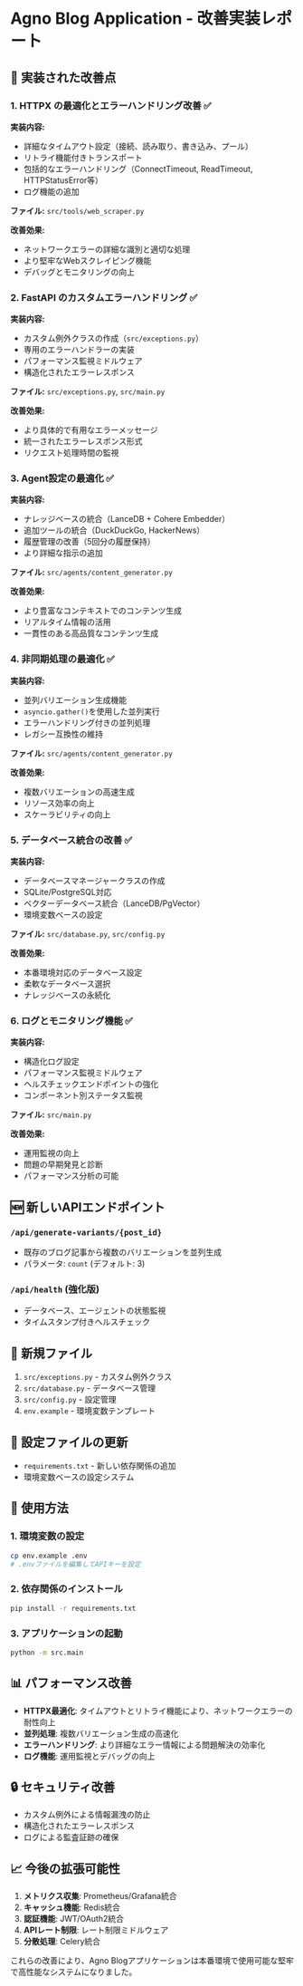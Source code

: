 # Agno Blog Application - 改善実装レポート

## 🚀 実装された改善点

### 1. HTTPX の最適化とエラーハンドリング改善 ✅

**実装内容:**
- 詳細なタイムアウト設定（接続、読み取り、書き込み、プール）
- リトライ機能付きトランスポート
- 包括的なエラーハンドリング（ConnectTimeout, ReadTimeout, HTTPStatusError等）
- ログ機能の追加

**ファイル:** `src/tools/web_scraper.py`

**改善効果:**
- ネットワークエラーの詳細な識別と適切な処理
- より堅牢なWebスクレイピング機能
- デバッグとモニタリングの向上

### 2. FastAPI のカスタムエラーハンドリング ✅

**実装内容:**
- カスタム例外クラスの作成（`src/exceptions.py`）
- 専用のエラーハンドラーの実装
- パフォーマンス監視ミドルウェア
- 構造化されたエラーレスポンス

**ファイル:** `src/exceptions.py`, `src/main.py`

**改善効果:**
- より具体的で有用なエラーメッセージ
- 統一されたエラーレスポンス形式
- リクエスト処理時間の監視

### 3. Agent設定の最適化 ✅

**実装内容:**
- ナレッジベースの統合（LanceDB + Cohere Embedder）
- 追加ツールの統合（DuckDuckGo, HackerNews）
- 履歴管理の改善（5回分の履歴保持）
- より詳細な指示の追加

**ファイル:** `src/agents/content_generator.py`

**改善効果:**
- より豊富なコンテキストでのコンテンツ生成
- リアルタイム情報の活用
- 一貫性のある高品質なコンテンツ生成

### 4. 非同期処理の最適化 ✅

**実装内容:**
- 並列バリエーション生成機能
- `asyncio.gather()`を使用した並列実行
- エラーハンドリング付きの並列処理
- レガシー互換性の維持

**ファイル:** `src/agents/content_generator.py`

**改善効果:**
- 複数バリエーションの高速生成
- リソース効率の向上
- スケーラビリティの向上

### 5. データベース統合の改善 ✅

**実装内容:**
- データベースマネージャークラスの作成
- SQLite/PostgreSQL対応
- ベクターデータベース統合（LanceDB/PgVector）
- 環境変数ベースの設定

**ファイル:** `src/database.py`, `src/config.py`

**改善効果:**
- 本番環境対応のデータベース設定
- 柔軟なデータベース選択
- ナレッジベースの永続化

### 6. ログとモニタリング機能 ✅

**実装内容:**
- 構造化ログ設定
- パフォーマンス監視ミドルウェア
- ヘルスチェックエンドポイントの強化
- コンポーネント別ステータス監視

**ファイル:** `src/main.py`

**改善効果:**
- 運用監視の向上
- 問題の早期発見と診断
- パフォーマンス分析の可能

## 🆕 新しいAPIエンドポイント

### `/api/generate-variants/{post_id}`
- 既存のブログ記事から複数のバリエーションを並列生成
- パラメータ: `count` (デフォルト: 3)

### `/api/health` (強化版)
- データベース、エージェントの状態監視
- タイムスタンプ付きヘルスチェック

## 📁 新規ファイル

1. `src/exceptions.py` - カスタム例外クラス
2. `src/database.py` - データベース管理
3. `src/config.py` - 設定管理
4. `env.example` - 環境変数テンプレート

## 🔧 設定ファイルの更新

- `requirements.txt` - 新しい依存関係の追加
- 環境変数ベースの設定システム

## 🚀 使用方法

### 1. 環境変数の設定
```bash
cp env.example .env
# .envファイルを編集してAPIキーを設定
```

### 2. 依存関係のインストール
```bash
pip install -r requirements.txt
```

### 3. アプリケーションの起動
```bash
python -m src.main
```

## 📊 パフォーマンス改善

- **HTTPX最適化**: タイムアウトとリトライ機能により、ネットワークエラーの耐性向上
- **並列処理**: 複数バリエーション生成の高速化
- **エラーハンドリング**: より詳細なエラー情報による問題解決の効率化
- **ログ機能**: 運用監視とデバッグの向上

## 🔒 セキュリティ改善

- カスタム例外による情報漏洩の防止
- 構造化されたエラーレスポンス
- ログによる監査証跡の確保

## 📈 今後の拡張可能性

1. **メトリクス収集**: Prometheus/Grafana統合
2. **キャッシュ機能**: Redis統合
3. **認証機能**: JWT/OAuth2統合
4. **APIレート制限**: レート制限ミドルウェア
5. **分散処理**: Celery統合

これらの改善により、Agno Blogアプリケーションは本番環境で使用可能な堅牢で高性能なシステムになりました。
